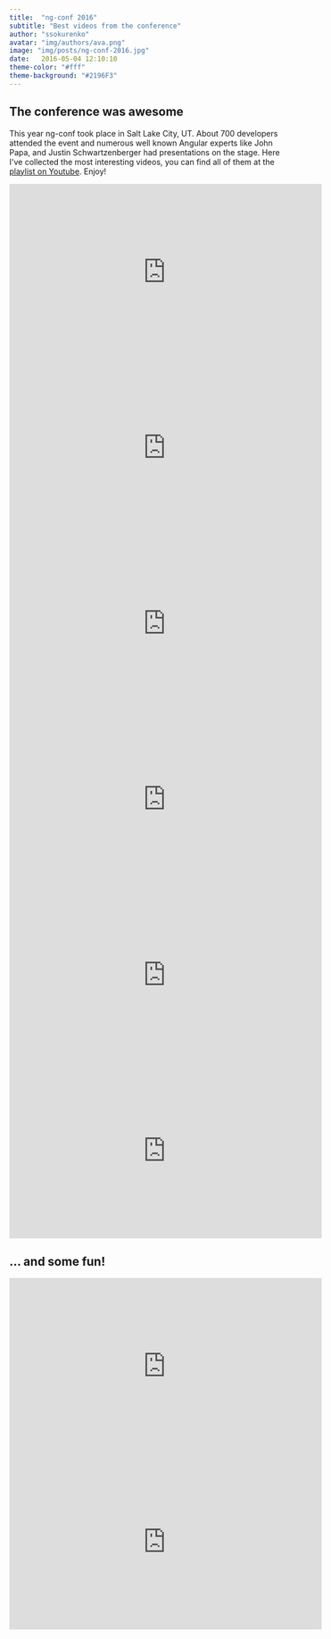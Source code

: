 ```yaml
---
title:  "ng-conf 2016"
subtitle: "Best videos from the conference"
author: "ssokurenko"
avatar: "img/authors/ava.png"
image: "img/posts/ng-conf-2016.jpg"
date:   2016-05-04 12:10:10
theme-color: "#fff"
theme-background: "#2196F3"
---
```


## The conference was awesome
This year ng-conf took place in Salt Lake City, UT. About 700 developers attended the event and numerous well known Angular experts like John Papa, and Justin Schwartzenberger had presentations on the stage.
Here I've collected the most interesting videos, you can find all of them at the [playlist on Youtube](https://www.youtube.com/watch?v=J5Bvy4KhIs0&list=PLOETEcp3DkCq788xapkP_OU-78jhTf68j). 
Enjoy!

<iframe width="560" height="315" src="https://www.youtube.com/embed/gdlpE9vPQFs" frameborder="0" allowfullscreen></iframe>

<iframe width="560" height="315" src="https://www.youtube.com/embed/WAPQF_GA7Qg" frameborder="0" allowfullscreen></iframe>

<iframe width="560" height="315" src="https://www.youtube.com/embed/J5Bvy4KhIs0" frameborder="0" allowfullscreen></iframe>

<iframe width="560" height="315" src="https://www.youtube.com/embed/rRiV_b3WsoY" frameborder="0" allowfullscreen></iframe>

<iframe width="560" height="315" src="https://www.youtube.com/embed/Hr4IKlr9mhg" frameborder="0" allowfullscreen></iframe>

<iframe width="560" height="315" src="https://www.youtube.com/embed/24FzHoAVC10" frameborder="0" allowfullscreen></iframe>


## ... and some fun!

<iframe width="560" height="315" src="https://www.youtube.com/embed/cGnU3GaALOQ" frameborder="0" allowfullscreen></iframe>

<iframe width="560" height="315" src="https://www.youtube.com/embed/aSFfLVxT5vA" frameborder="0" allowfullscreen></iframe>
